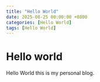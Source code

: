 ```yaml
---
title: "Hello World"
date: 2025-08-25 00:00:00 +0800
categories: [Hello World]
tags: [Hello World]
---
```


# Hello world

Hello World this is my personal blog.